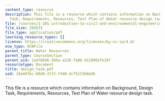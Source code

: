 ```yaml
---
content_type: resource
description: This file is a resource which contains information on Background, Design
  Task, Requirements, Resources, Test Plan of Water resource design task.
file: /courses/1-101-introduction-to-civil-and-environmental-engineering-design-i-fall-2006/18a44fbc60d031f27448dc75133b0a56_design_task.pdf
file_size: 264533
file_type: application/pdf
learning_resource_types: []
license: https://creativecommons.org/licenses/by-nc-sa/4.0/
ocw_type: OCWFile
parent_title: Water Resources
parent_type: CourseSection
parent_uid: 1a478646-505a-a226-fa0b-d128902fe187
resourcetype: Document
title: design_task.pdf
uid: 18a44fbc-60d0-31f2-7448-dc75133b0a56
---
```

This file is a resource which contains information on Background, Design Task, Requirements, Resources, Test Plan of Water resource design task.